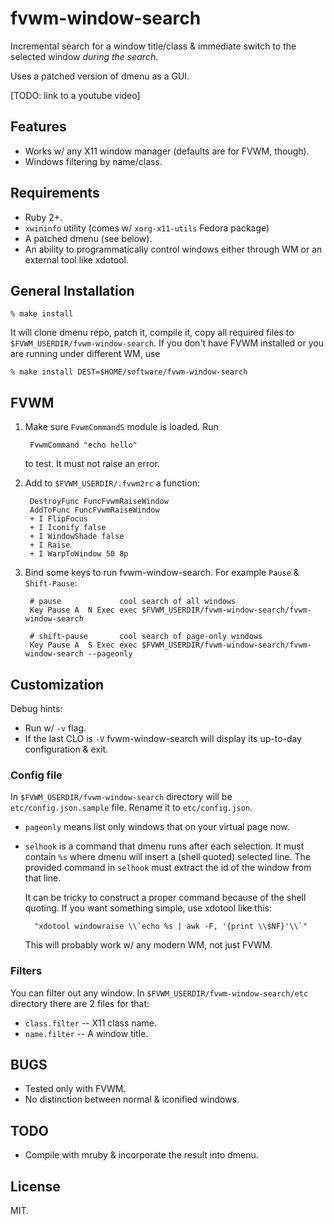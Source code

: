 # fvwm-window-search

Incremental search for a window title/class & immediate switch to the
selected window *during the search*.

Uses a patched version of dmenu as a GUI.

[TODO: link to a youtube video]

## Features

* Works w/ any X11 window manager (defaults are for FVWM, though).
* Windows filtering by name/class.

## Requirements

* Ruby 2+.
* `xwininfo` utility (comes w/ `xorg-x11-utils` Fedora package)
* A patched dmenu (see below).
* An ability to programmatically control windows either through WM or
  an external tool like xdotool.

## General Installation

	% make install

It will clone dmenu repo, patch it, compile it, copy all required files
to `$FVWM_USERDIR/fvwm-window-search`. If you don't have FVWM installed
or you are running under different WM, use

	% make install DEST=$HOME/software/fvwm-window-search

## FVWM

1. Make sure `FvwmCommandS` module is loaded. Run

		FvwmCommand "echo hello"

   to test. It must not raise an error.

2. Add to `$FVWM_USERDIR/.fvwm2rc` a function:

		DestroyFunc FuncFvwmRaiseWindow
		AddToFunc FuncFvwmRaiseWindow
		+ I FlipFocus
		+ I Iconify false
		+ I WindowShade false
		+ I Raise
		+ I WarpToWindow 50 8p

3. Bind some keys to run fvwm-window-search. For example `Pause` &
   `Shift-Pause`:

		# pause				cool search of all windows
		Key Pause A	 N Exec exec $FVWM_USERDIR/fvwm-window-search/fvwm-window-search

		# shift-pause		cool search of page-only windows
        Key Pause A  S Exec exec $FVWM_USERDIR/fvwm-window-search/fvwm-window-search --pageonly


## Customization

Debug hints:

* Run w/ `-v` flag.
* If the last CLO is `-V` fvwm-window-search will display its up-to-day
  configuration & exit.

### Config file

In `$FVWM_USERDIR/fvwm-window-search` directory will be
`etc/config.json.sample` file. Rename it to `etc/config.json`.

* `pageonly` means list only windows that on your virtual page now.

* `selhook` is a command that dmenu runs after each selection. It must
  contain `%s` where dmenu will insert a (shell quoted) selected
  line. The provided command in `selhook` must extract the id of the
  window from that line.

  It can be tricky to construct a proper command because of the shell
  quoting. If you want something simple, use xdotool like this:

		"xdotool windowraise \\`echo %s | awk -F, '{print \\$NF}'\\`"

  This will probably work w/ any modern WM, not just FVWM.

### Filters

You can filter out any window. In `$FVWM_USERDIR/fvwm-window-search/etc`
directory there are 2 files for that:

* `class.filter` -- X11 class name.
* `name.filter` -- A window title.

## BUGS

* Tested only with FVWM.
* No distinction between normal & iconified windows.

## TODO

* Compile with mruby & incorporate the result into dmenu.

## License

MIT.
